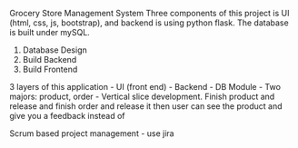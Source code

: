 Grocery Store Management System
Three components of this project is UI (html, css, js, bootstrap), and backend is using python flask. The database is built under mySQL.

1. Database Design
2. Build Backend
3. Build Frontend

3 layers of this application
	- UI (front end)
	- Backend
	- DB
Module
	- Two majors: product, order
	- Vertical slice development. Finish product and release and finish order and release it then user can see the product and give you a feedback instead of 

Scrum based project management - use jira
